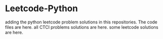 # Leetcode-Python
adding the python leetcode problem solutions in this repositories. 
The code files are here.
all CTCI problems solutions are here.
some leetcode solutions are here.


















































































































































































































































































































































































































































































































































































































































































































































































































































































